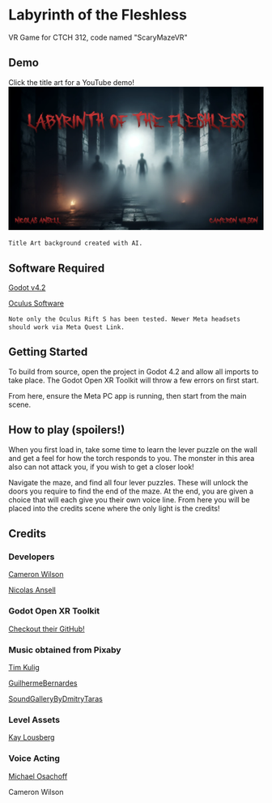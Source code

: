 # Labyrinth of the Fleshless
VR Game for CTCH 312, code named "ScaryMazeVR"

## Demo
Click the title art for a YouTube demo!
[![Title Art](./ScaryMazeVR/assets/images/LabyrinthOfTheFleshless.png)](https://www.youtube.com/watch?v=5VKtjJOgkC8)

    Title Art background created with AI.
## Software Required
[Godot v4.2](https://godotengine.org/download/windows/)

[Oculus Software](https://www.meta.com/help/quest/articles/headsets-and-accessories/oculus-link/set-up-link/)

    Note only the Oculus Rift S has been tested. Newer Meta headsets should work via Meta Quest Link.

## Getting Started

To build from source, open the project in Godot 4.2 and allow all imports to take place. The Godot Open XR Toolkit will throw a few errors on first start.

From here, ensure the Meta PC app is running, then start from the main scene.

## How to play (spoilers!)
When you first load in, take some time to learn the lever puzzle on the wall and get a feel for how the torch responds to you.
The monster in this area also can not attack you, if you wish to get a closer look!

Navigate the maze, and find all four lever puzzles. These will unlock the doors you require to find the end of the maze.
At the end, you are given a choice that will each give you their own voice line. From here you will be placed into the credits scene where the only light is the credits!

## Credits
### Developers
[Cameron Wilson](https://github.com/cwilson58)

[Nicolas Ansell](https://github.com/NicolasA47)

### Godot Open XR Toolkit
[Checkout their GitHub!](https://github.com/GodotVR/godot-xr-tools)

### Music obtained from Pixaby
[Tim Kulig](https://pixabay.com/music/mystery-creepy-echo-piano-2-156119/)

[GuilhermeBernardes](https://pixabay.com/music/ambient-caves-of-dawn-10376/)

[SoundGalleryByDmitryTaras](https://pixabay.com/music/electronic-scary-spooky-creepy-horror-ambient-dark-piano-cinematic-115052/)

### Level Assets
[Kay Lousberg](https://kaylousberg.itch.io/)

### Voice Acting
[Michael Osachoff](https://github.com/MichaelOsachoff)

Cameron Wilson
